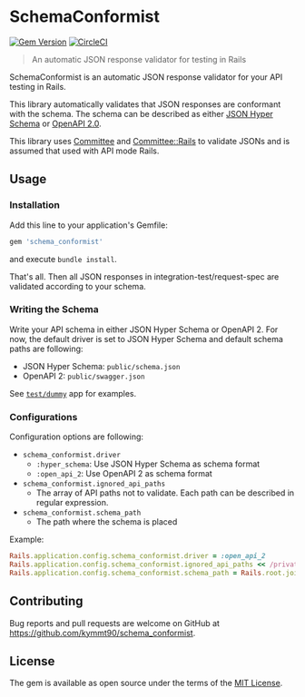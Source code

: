 # SchemaConformist

[![Gem Version](https://badge.fury.io/rb/schema_conformist.svg)](https://badge.fury.io/rb/schema_conformist) [![CircleCI](https://circleci.com/gh/kymmt90/schema_conformist.svg?style=svg)](https://circleci.com/gh/kymmt90/schema_conformist)

> An automatic JSON response validator for testing in Rails

SchemaConformist is an automatic JSON response validator for your API testing in Rails.

This library automatically validates that JSON responses are conformant with the schema. The schema can be described as either [JSON Hyper Schema](http://json-schema.org/latest/json-schema-hypermedia.html) or [OpenAPI 2.0](https://github.com/OAI/OpenAPI-Specification/blob/master/versions/2.0.md).

This library uses [Committee](https://github.com/interagent/committee) and [Committee::Rails](https://github.com/willnet/committee-rails) to validate JSONs and is assumed that used with API mode Rails.

## Usage

### Installation

Add this line to your application's Gemfile:

```ruby
gem 'schema_conformist'
```

and execute `bundle install`.

That's all. Then all JSON responses in integration-test/request-spec are validated according to your schema.

### Writing the Schema

Write your API schema in either JSON Hyper Schema or OpenAPI 2. For now, the default driver is set to JSON Hyper Schema and default schema paths are following:

- JSON Hyper Schema: `public/schema.json`
- OpenAPI 2: `public/swagger.json`

See [`test/dummy`](https://github.com/kymmt90/schema_conformist/tree/master/test/dummy) app for examples.

### Configurations

Configuration options are following:

- `schema_conformist.driver`
  - `:hyper_schema`: Use JSON Hyper Schema as schema format
  - `:open_api_2`: Use OpenAPI 2 as schema format
- `schema_conformist.ignored_api_paths`
  - The array of API paths not to validate. Each path can be described in regular expression.
- `schema_conformist.schema_path`
  - The path where the schema is placed

Example:

```ruby
Rails.application.config.schema_conformist.driver = :open_api_2
Rails.application.config.schema_conformist.ignored_api_paths << /private/
Rails.application.config.schema_conformist.schema_path = Rails.root.join('doc', 'swagger.json')
```

## Contributing

Bug reports and pull requests are welcome on GitHub at https://github.com/kymmt90/schema_conformist.

## License

The gem is available as open source under the terms of the [MIT License](http://opensource.org/licenses/MIT).
